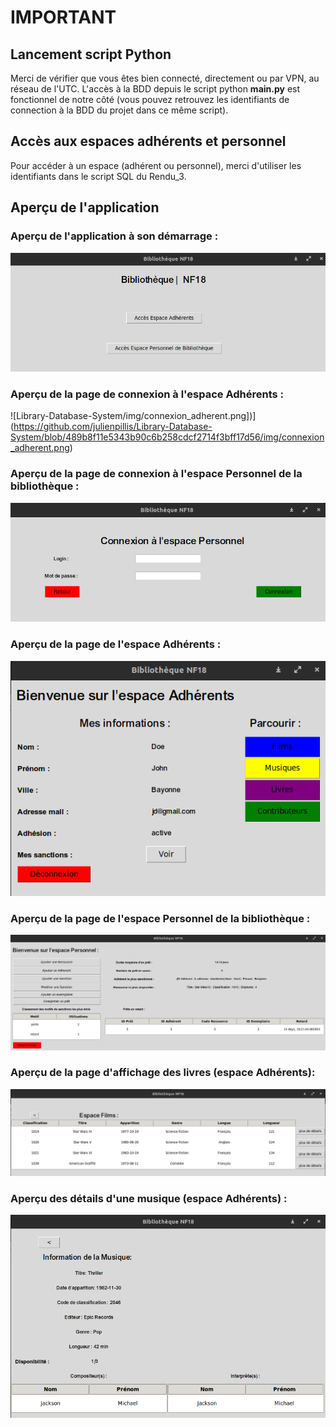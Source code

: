 # IMPORTANT
## Lancement script Python

Merci de vérifier que vous êtes bien connecté, directement ou par VPN, au réseau de l'UTC. L'accès à la BDD depuis le script python <b>main.py</b> est fonctionnel de notre côté (vous pouvez retrouvez les identifiants de connection à la BDD du projet dans ce même script).

## Accès aux espaces adhérents et personnel

Pour accéder à un espace (adhérent ou personnel), merci d'utiliser les identifiants dans le script SQL du Rendu_3.

## Aperçu de l'application

### Aperçu de l'application à son démarrage : 
![Library-Database-System/img/landing_page.png](https://github.com/julienpillis/Library-Database-System/blob/489b8f11e5343b90c6b258cdcf2714f3bff17d56/img/landing_page.png)

### Aperçu de la page de connexion à l'espace Adhérents : 
![Library-Database-System/img/connexion_adherent.png])](https://github.com/julienpillis/Library-Database-System/blob/489b8f11e5343b90c6b258cdcf2714f3bff17d56/img/connexion_adherent.png)

### Aperçu de la page de connexion à l'espace Personnel de la bibliothèque : 
![(img/connexion_personnel.png)](https://github.com/julienpillis/Library-Database-System/blob/489b8f11e5343b90c6b258cdcf2714f3bff17d56/img/connexion_personnel.png)

### Aperçu de la page de l'espace Adhérents : 
![(img/espace_adherent.png)](https://github.com/julienpillis/Library-Database-System/blob/489b8f11e5343b90c6b258cdcf2714f3bff17d56/img/espace_adherent.png)

### Aperçu de la page de l'espace Personnel de la bibliothèque : 
![(img/espace_personnel.png)](https://github.com/julienpillis/Library-Database-System/blob/489b8f11e5343b90c6b258cdcf2714f3bff17d56/img/espace_personnel.png)

### Aperçu de la page d'affichage des livres (espace Adhérents): 
![(img/livres.png)](https://github.com/julienpillis/Library-Database-System/blob/489b8f11e5343b90c6b258cdcf2714f3bff17d56/img/livres.png)

### Aperçu des détails d'une musique (espace Adhérents) : 
![(img/details_musique.png)](https://github.com/julienpillis/Library-Database-System/blob/489b8f11e5343b90c6b258cdcf2714f3bff17d56/img/details_musique.png)

